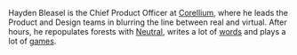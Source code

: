 Hayden Bleasel is the Chief Product Officer at [Corellium](http://corellium.com/), where he leads the Product and Design teams in blurring the line between real and virtual. After hours, he repopulates forests with [Neutral](https://tryneutral.com/), writes a lot of [words](https://haydenbleasel.com/blog) and plays a lot of [games](https://haydenbleasel.com/games).
